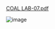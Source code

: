 [COAL LAB-07.pdf](https://github.com/user-attachments/files/19481053/COAL.LAB-07.pdf)


![image](https://github.com/user-attachments/assets/09e3c916-00ef-461e-bf84-43369f56be39)
